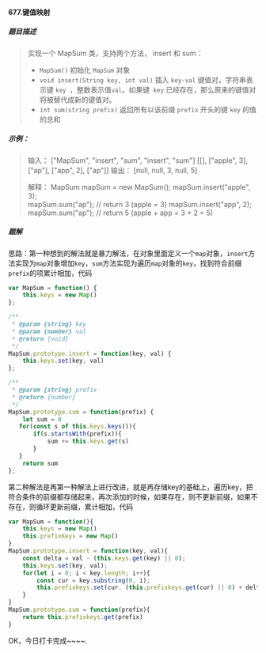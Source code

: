 #### 677.键值映射

##### 题目描述

> 实现一个 MapSum 类，支持两个方法， insert 和 sum：
>
> - `MapSum()` 初始化 `MapSum` 对象
> - `void insert(String key, int val)` 插入 `key-val` 键值对，字符串表示键 `key `，整数表示值` val `。如果键` key` 已经存在，那么原来的键值对将被替代成新的键值对。
> - `int sum(string prefix)` 返回所有以该前缀 `prefix` 开头的键 `key` 的值的总和

##### 示例：

> 输入：
> ["MapSum", "insert", "sum", "insert", "sum"]
> [[], ["apple", 3], ["ap"], ["app", 2], ["ap"]]
> 输出：
> [null, null, 3, null, 5]
>
> 解释：
> MapSum mapSum = new MapSum();
> mapSum.insert("apple", 3);  
> mapSum.sum("ap");           // return 3 (apple = 3)
> mapSum.insert("app", 2);    
> mapSum.sum("ap");           // return 5 (apple + app = 3 + 2 = 5)

##### 题解

思路：第一种想到的解法就是暴力解法，在对象里面定义一个`map`对象，`insert`方法实现为`map`对象增加`key`，`sum`方法实现为遍历`map`对象的`key`，找到符合前缀`prefix`的项累计相加，代码

```js
var MapSum = function() {
    this.keys = new Map()
};

/** 
 * @param {string} key 
 * @param {number} val
 * @return {void}
 */
MapSum.prototype.insert = function(key, val) {
    this.keys.set(key, val)
};

/** 
 * @param {string} prefix
 * @return {number}
 */
MapSum.prototype.sum = function(prefix) {
    let sum = 0
   for(const s of this.keys.keys()){
       if(s.startsWith(prefix)){
           sum += this.keys.get(s)
       }
   }
    return sum
};
```

第二种解法是再第一种解法上进行改进，就是再存储key的基础上，遍历key，把符合条件的前缀都存储起来，再次添加的时候，如果存在，则不更新前缀，如果不存在，则循环更新前缀，累计相加，代码

```js
var MapSum = function(){
    this.keys = new Map()
    this.prefixKeys = new Map()
}
MapSum.prototype.insert = function(key, val){
    const delta = val - (this.keys.get(key) || 0);
    this.keys.set(key, val);
    for(let i = 0; i < key.length; i++){
        const cur = key.substring(0, i);
        this.prefixkeys.set(cur. (this.prefixkeys.get(cur) || 0) + delta)
    }
}
MapSum.prototype.sum = function(prefix){
    return this.prefixkeys.get(prefix)
}
```

OK，今日打卡完成~~~~.

